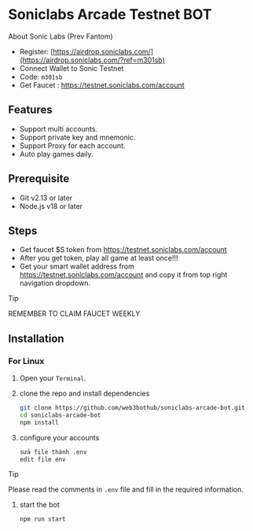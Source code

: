 # Soniclabs Arcade Testnet BOT

About Sonic Labs (Prev Fantom)

- Register: [https://airdrop.soniclabs.com/](https://airdrop.soniclabs.com/?ref=m301sb)
- Connect Wallet to Sonic Testnet
- Code: `m301sb`
- Get Faucet : <https://testnet.soniclabs.com/account>

## Features

- Support multi accounts.
- Support private key and mnemonic.
- Support Proxy for each account.
- Auto play games daily.

## Prerequisite

- Git v2.13 or later
- Node.js v18 or later

## Steps

- Get faucet $S token from <https://testnet.soniclabs.com/account>
- After you get token, play all game at least once!!!
- Get your smart wallet address from <https://testnet.soniclabs.com/account> and copy it from top right navigation dropdown.

> [!tip]
>
> REMEMBER TO CLAIM FAUCET WEEKLY

## Installation

### For Linux

1. Open your `Terminal`.

1. clone the repo and install dependencies

   ```bash
   git clone https://github.com/web3bothub/soniclabs-arcade-bot.git
   cd soniclabs-arcade-bot
   npm install
   ```

1. configure your accounts

   ```bash
   sửa file thành .env
   edit file env
   ```

> [!tip]
> Please read the comments in `.env` file and fill in the required information.

1. start the bot

    ```bash
    npm run start
    ```


